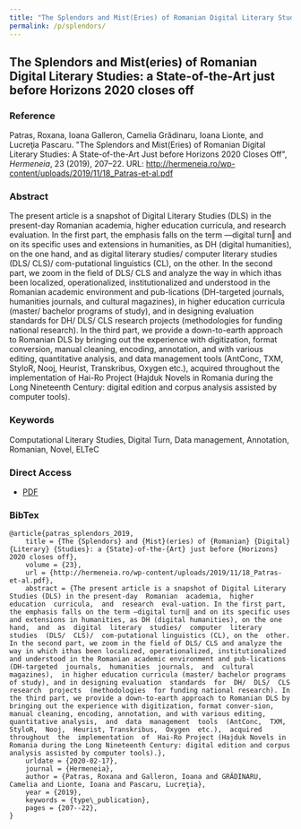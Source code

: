 ```yaml
---
title: "The Splendors and Mist(Eries) of Romanian Digital Literary Studies: A State-of-the-Art Just before Horizons 2020 Closes Off"
permalink: /p/splendors/
---
```


<meta name="citation_title" content="The Splendors and Mist(Eries) of Romanian Digital Literary Studies: A State-of-the-Art Just before Horizons 2020 Closes Off">
<meta name="citation_author" content="Roxana Patras">
<meta name="citation_author" content="Ioana Galleron">
<meta name="citation_author" content="Camelia Grădinaru">
<meta name="citation_author" content="Ioana Lionte">
<meta name="citation_author" content="Lucreţia Pascaru">
<meta name="citation_publication_date" content="2019">
<meta name="citation_journal_name" content="Hermeneia: Journal of Hermeneutics, Art Theory and Criticism">
<meta name="citation_volume" content="23">

## The Splendors and Mist(eries) of Romanian Digital Literary Studies: a State-of-the-Art just before Horizons 2020 closes off

### Reference

Patras, Roxana, Ioana Galleron, Camelia Grădinaru, Ioana Lionte, and Lucreţia Pascaru. "The Splendors and Mist(Eries) of Romanian Digital Literary Studies: A State-of-the-Art Just before Horizons 2020 Closes Off", _Hermeneia_, 23 (2019), 207–22. URL: http://hermeneia.ro/wp-content/uploads/2019/11/18_Patras-et-al.pdf

### Abstract

The present article is a snapshot of Digital Literary Studies (DLS) in the present-day Romanian academia, higher education curricula, and research evaluation. In the first part, the emphasis falls on the term ―digital turn‖ and on its specific uses and extensions in humanities, as DH (digital humanities), on the one hand, and as digital literary studies/ computer literary studies (DLS/ CLS)/ com-putational linguistics (CL), on the other. In the second part, we zoom in the field of DLS/ CLS and analyze the way in which ithas been localized, operationalized, institutionalized and understood in the Romanian academic environment and pub-lications (DH-targeted journals, humanities journals, and cultural magazines), in higher education curricula (master/ bachelor programs of study), and in designing evaluation standards for DH/ DLS/ CLS research projects (methodologies for funding national research). In the third part, we provide a down-to-earth approach to Romanian DLS by bringing out the experience with digitization, format conversion, manual cleaning, encoding, annotation, and with various editing, quantitative analysis, and data management tools (AntConc, TXM, StyloR, Nooj, Heurist, Transkribus, Oxygen etc.), acquired throughout the implementation of Hai-Ro Project (Hajduk Novels in Romania during the Long Nineteenth Century: digital edition and corpus analysis assisted by computer tools).

### Keywords

Computational Literary Studies, Digital Turn, Data management, Annotation, Romanian, Novel, ELTeC

### Direct Access

- [PDF](https://github.com/distantreading/compendium/blob/main/f/splendors.pdf)

### BibTex

```
@article{patras_splendors_2019,
	title = {The {Splendors} and {Mist}(eries) of {Romanian} {Digital} {Literary} {Studies}: a {State}-of-the-{Art} just before {Horizons} 2020 closes off},
	volume = {23},
	url = {http://hermeneia.ro/wp-content/uploads/2019/11/18_Patras-et-al.pdf},
	abstract = {The present article is a snapshot of Digital Literary Studies (DLS) in the present-day  Romanian  academia,  higher  education  curricula,  and  research  eval-uation. In the first part, the emphasis falls on the term ―digital turn‖ and on its specific uses and extensions in humanities, as DH (digital humanities), on the one hand,  and  as  digital  literary  studies/  computer  literary  studies  (DLS/  CLS)/  com-putational linguistics (CL), on the  other.  In the second part, we zoom in the field of DLS/ CLS and analyze the way in which ithas been localized, operationalized, institutionalized and understood in the Romanian academic environment and pub-lications  (DH-targeted  journals,  humanities  journals,  and  cultural  magazines),  in higher education curricula (master/ bachelor programs of study), and in designing evaluation  standards  for  DH/  DLS/  CLS  research  projects  (methodologies  for funding national research). In the third part, we provide a down-to-earth approach to Romanian DLS by bringing out the experience with digitization, format conver-sion, manual cleaning, encoding, annotation, and with various editing, quantitative analysis,  and  data  management  tools  (AntConc,  TXM,  StyloR,  Nooj,  Heurist, Transkribus,  Oxygen  etc.),  acquired  throughout  the  implementation  of  Hai-Ro Project (Hajduk Novels in Romania during the Long Nineteenth Century: digital edition and corpus analysis assisted by computer tools).},
	urldate = {2020-02-17},
	journal = {Hermeneia},
	author = {Patras, Roxana and Galleron, Ioana and GRĂDINARU, Camelia and Lionte, Ioana and Pascaru, Lucreţia},
	year = {2019},
	keywords = {type\_publication},
	pages = {207--22},
}

```

<span class='Z3988' title='url_ver=Z39.88-2004&amp;ctx_ver=Z39.88-2004&amp;rfr_id=info%3Asid%2Fzotero.org%3A2&amp;rft_val_fmt=info%3Aofi%2Ffmt%3Akev%3Amtx%3Ajournal&amp;rft.genre=article&amp;rft.atitle=The%20Splendors%20and%20Mist(eries)%20of%20Romanian%20Digital%20Literary%20Studies%3A%20a%20State-of-the-Art%20just%20before%20Horizons%202020%20closes%20off&amp;rft.jtitle=Hermeneia&amp;rft.volume=23&amp;rft.aufirst=Roxana&amp;rft.aulast=Patras&amp;rft.au=Roxana%20Patras&amp;rft.au=Ioana%20Galleron&amp;rft.au=Camelia%20GR%C4%82DINARU&amp;rft.au=Ioana%20Lionte&amp;rft.au=Lucre%C5%A3ia%20Pascaru&amp;rft.date=2019&amp;rft.pages=207-22&amp;rft.spage=207&amp;rft.epage=22'></span>
